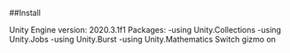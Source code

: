 ##Install

Unity Engine version: 2020.3.1f1
Packages: 
-using Unity.Collections
-using Unity.Jobs
-using Unity.Burst
-using Unity.Mathematics
Switch gizmo on